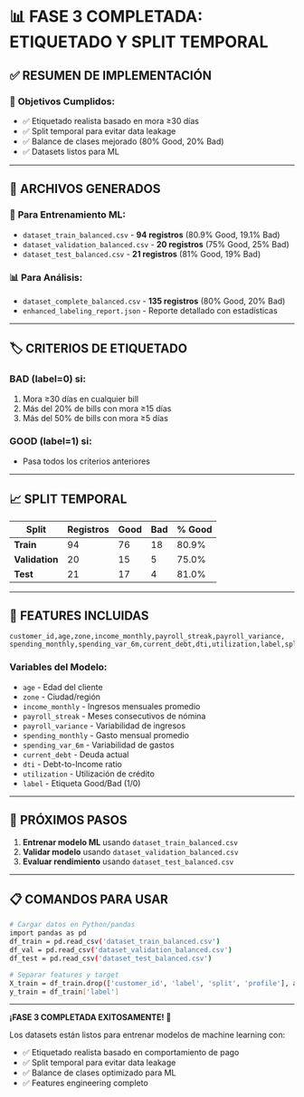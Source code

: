 # 📊 FASE 3 COMPLETADA: ETIQUETADO Y SPLIT TEMPORAL

## ✅ **RESUMEN DE IMPLEMENTACIÓN**

### 🎯 **Objetivos Cumplidos:**
- ✅ Etiquetado realista basado en mora ≥30 días
- ✅ Split temporal para evitar data leakage
- ✅ Balance de clases mejorado (80% Good, 20% Bad)
- ✅ Datasets listos para ML

---

## 📁 **ARCHIVOS GENERADOS**

### 🚀 **Para Entrenamiento ML:**
- `dataset_train_balanced.csv` - **94 registros** (80.9% Good, 19.1% Bad)
- `dataset_validation_balanced.csv` - **20 registros** (75% Good, 25% Bad)  
- `dataset_test_balanced.csv` - **21 registros** (81% Good, 19% Bad)

### 📊 **Para Análisis:**
- `dataset_complete_balanced.csv` - **135 registros** (80% Good, 20% Bad)
- `enhanced_labeling_report.json` - Reporte detallado con estadísticas

---

## 🏷️ **CRITERIOS DE ETIQUETADO**

### **BAD (label=0)** si:
1. Mora ≥30 días en cualquier bill
2. Más del 20% de bills con mora ≥15 días
3. Más del 50% de bills con mora ≥5 días

### **GOOD (label=1)** si:
- Pasa todos los criterios anteriores

---

## 📈 **SPLIT TEMPORAL**

| Split | Registros | Good | Bad | % Good |
|-------|-----------|------|-----|--------|
| **Train** | 94 | 76 | 18 | 80.9% |
| **Validation** | 20 | 15 | 5 | 75.0% |
| **Test** | 21 | 17 | 4 | 81.0% |

---

## 🔧 **FEATURES INCLUIDAS**

```csv
customer_id,age,zone,income_monthly,payroll_streak,payroll_variance,
spending_monthly,spending_var_6m,current_debt,dti,utilization,label,split,profile
```

### **Variables del Modelo:**
- `age` - Edad del cliente
- `zone` - Ciudad/región
- `income_monthly` - Ingresos mensuales promedio
- `payroll_streak` - Meses consecutivos de nómina
- `payroll_variance` - Variabilidad de ingresos
- `spending_monthly` - Gasto mensual promedio
- `spending_var_6m` - Variabilidad de gastos
- `current_debt` - Deuda actual
- `dti` - Debt-to-Income ratio
- `utilization` - Utilización de crédito
- `label` - Etiqueta Good/Bad (1/0)

---

## 🎯 **PRÓXIMOS PASOS**

1. **Entrenar modelo ML** usando `dataset_train_balanced.csv`
2. **Validar modelo** usando `dataset_validation_balanced.csv`
3. **Evaluar rendimiento** usando `dataset_test_balanced.csv`

---

## 📋 **COMANDOS PARA USAR**

```bash
# Cargar datos en Python/pandas
import pandas as pd
df_train = pd.read_csv('dataset_train_balanced.csv')
df_val = pd.read_csv('dataset_validation_balanced.csv')
df_test = pd.read_csv('dataset_test_balanced.csv')

# Separar features y target
X_train = df_train.drop(['customer_id', 'label', 'split', 'profile'], axis=1)
y_train = df_train['label']
```

---

**¡FASE 3 COMPLETADA EXITOSAMENTE! 🚀**

Los datasets están listos para entrenar modelos de machine learning con:
- ✅ Etiquetado realista basado en comportamiento de pago
- ✅ Split temporal para evitar data leakage  
- ✅ Balance de clases optimizado para ML
- ✅ Features engineering completo
